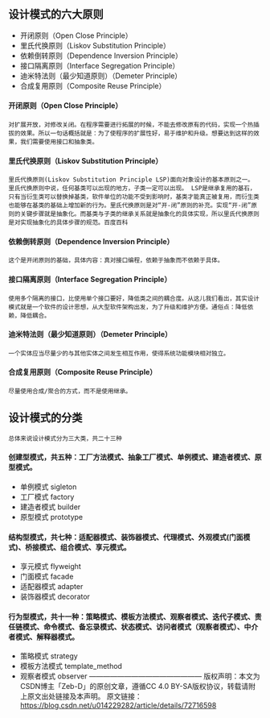 ## 设计模式的六大原则
* 开闭原则（Open Close Principle）
* 里氏代换原则（Liskov Substitution Principle）
* 依赖倒转原则（Dependence Inversion Principle）
* 接口隔离原则（Interface Segregation Principle）
* 迪米特法则（最少知道原则）（Demeter Principle）
* 合成复用原则（Composite Reuse Principle）

#### 开闭原则（Open Close Principle） 
    对扩展开放，对修改关闭。在程序需要进行拓展的时候，不能去修改原有的代码，实现一个热插拔的效果。所以一句话概括就是：为了使程序的扩展性好，易于维护和升级。想要达到这样的效果，我们需要使用接口和抽象类。

#### 里氏代换原则（Liskov Substitution Principle） 
    里氏代换原则(Liskov Substitution Principle LSP)面向对象设计的基本原则之一。 里氏代换原则中说，任何基类可以出现的地方，子类一定可以出现。 LSP是继承复用的基石，只有当衍生类可以替换掉基类，软件单位的功能不受到影响时，基类才能真正被复用，而衍生类也能够在基类的基础上增加新的行为。里氏代换原则是对“开-闭”原则的补充。实现“开-闭”原则的关键步骤就是抽象化。而基类与子类的继承关系就是抽象化的具体实现，所以里氏代换原则是对实现抽象化的具体步骤的规范。百度百科 
#### 依赖倒转原则（Dependence Inversion Principle） 
    这个是开闭原则的基础，具体内容：真对接口编程，依赖于抽象而不依赖于具体。 
#### 接口隔离原则（Interface Segregation Principle） 
    使用多个隔离的接口，比使用单个接口要好，降低类之间的耦合度。从这儿我们看出，其实设计模式就是一个软件的设计思想，从大型软件架构出发，为了升级和维护方便。通俗点：降低依赖，降低耦合。 
#### 迪米特法则（最少知道原则）（Demeter Principle） 
    一个实体应当尽量少的与其他实体之间发生相互作用，使得系统功能模块相对独立。 
#### 合成复用原则（Composite Reuse Principle） 
    尽量使用合成/聚合的方式，而不是使用继承。

## 设计模式的分类
    总体来说设计模式分为三大类，共二十三种 
#### 创建型模式，共五种：工厂方法模式、抽象工厂模式、单例模式、建造者模式、原型模式。 
* 单例模式 sigleton
* 工厂模式 factory
* 建造者模式 builder
* 原型模式 prototype
#### 结构型模式，共七种：适配器模式、装饰器模式、代理模式、外观模式(门面模式)、桥接模式、组合模式、享元模式。 
* 享元模式 flyweight
* 门面模式 facade
* 适配器模式 adapter
* 装饰器模式 decorator
#### 行为型模式，共十一种：策略模式、模板方法模式、观察者模式、迭代子模式、责任链模式、命令模式、备忘录模式、状态模式、访问者模式（观察者模式）、中介者模式、解释器模式。 
* 策略模式 strategy
* 模板方法模式 template_method
* 观察者模式 observer
————————————————
版权声明：本文为CSDN博主「Zeb-D」的原创文章，遵循CC 4.0 BY-SA版权协议，转载请附上原文出处链接及本声明。
原文链接：https://blog.csdn.net/u014229282/article/details/72716598

